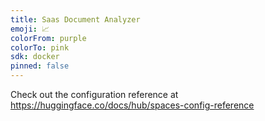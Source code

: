```yaml
---
title: Saas Document Analyzer
emoji: 📈
colorFrom: purple
colorTo: pink
sdk: docker
pinned: false
---
```


Check out the configuration reference at https://huggingface.co/docs/hub/spaces-config-reference
